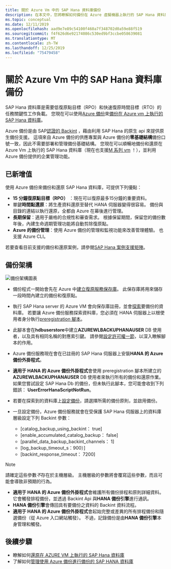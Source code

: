 ```yaml
---
title: 關於 Azure Vm 中的 SAP Hana 資料庫備份
description: 在本文中，您將瞭解如何備份在 Azure 虛擬機器上執行的 SAP Hana 資料庫。
ms.topic: conceptual
ms.date: 12/11/2019
ms.openlocfilehash: aad9e7e89c54100f460a7f348702d0a59e88f519
ms.sourcegitcommit: f4f626d6e92174086c530ed9bf3ccbe058639081
ms.translationtype: MT
ms.contentlocale: zh-TW
ms.lasthandoff: 12/25/2019
ms.locfileid: "75479458"
---
```

# <a name="about-sap-hana-database-backup-in-azure-vms"></a>關於 Azure Vm 中的 SAP Hana 資料庫備份

SAP Hana 資料庫是需要低復原點目標（RPO）和快速復原時間目標（RTO）的任務關鍵性工作負載。 您現在可以使用[Azure 備份](https://docs.microsoft.com/azure/backup/backup-overview)來[備份在 Azure vm 上執行的 SAP Hana 資料庫](https://docs.microsoft.com/azure/backup/tutorial-backup-sap-hana-db)。

Azure 備份是由 SAP[認證的 Backint](https://www.sap.com/dmc/exp/2013_09_adpd/enEN/#/d/solutions?id=8f3fd455-a2d7-4086-aa28-51d8870acaa5) ，藉由利用 SAP Hana 的原生 api 來提供原生備份支援。 這項來自 Azure 備份的供應專案與 Azure 備份的**零基礎結構**備份口號一致，因此不需要部署和管理備份基礎結構。 您現在可以順暢地備份和還原在 Azure Vm 上執行的 SAP Hana 資料庫（現在也支援[M 系列 vm](https://docs.microsoft.com/azure/virtual-machines/windows/sizes-memory#m-series) ！），並利用 Azure 備份提供的企業管理功能。

## <a name="added-value"></a>已新增值

使用 Azure 備份來備份和還原 SAP Hana 資料庫，可提供下列優點：

* **15 分鐘復原點目標（RPO）** ：現在可以復原最多15分鐘的重要資料。
* 單鍵**時間點還原**：將生產資料還原至替代 HANA 伺服器變得很容易。 備份與目錄的連結以執行還原，全都由 Azure 在幕後進行管理。
* **長期保留**：適用于嚴格的合規性和審查需求。 根據保留期間，保留您的備份數年後，內建生命週期管理功能將自動剪除復原點。
* **Azure 的備份管理**：使用 Azure 備份的管理和監視功能來改善管理體驗。 也支援 Azure CLI。

若要查看目前支援的備份和還原案例，請參閱[SAP Hana 案例支援矩陣](https://docs.microsoft.com/azure/backup/sap-hana-backup-support-matrix#scenario-support)。

## <a name="backup-architecture"></a>備份架構

![備份架構圖表](./media/sap-hana-db-about/backup-architecture.png)

* 備份程式一開始會先在 Azure 中[建立復原服務保存庫](https://docs.microsoft.com/azure/backup/tutorial-backup-sap-hana-db#create-a-recovery-service-vault)。 此保存庫將用來儲存一段時間內建立的備份和復原點。
* 執行 SAP Hana server 的 Azure VM 會向保存庫註冊，並會[探索](https://docs.microsoft.com/azure/backup/tutorial-backup-sap-hana-db#discover-the-databases)要備份的資料庫。 若要讓 Azure 備份服務探索資料庫，您必須在 HANA 伺服器上以根使用者身分執行[preregistration 腳本](https://aka.ms/scriptforpermsonhana)。
* 此腳本會在**hdbuserstore**中建立**AZUREWLBACKUPHANAUSER** DB 使用者，以及具有相同名稱的對應索引鍵。 請參閱[設定許可權一節](https://docs.microsoft.com/azure/backup/tutorial-backup-sap-hana-db#setting-up-permissions)，以深入瞭解腳本的作用。
* Azure 備份服務現在會在已註冊的 SAP Hana 伺服器上安裝**HANA 的 Azure 備份外掛程式**。
* **適用于 HANA 的 Azure 備份外掛程式**會使用 preregistration 腳本所建立的**AZUREWLBACKUPHANAUSER** DB 使用者來執行所有的備份和還原作業。 如果您嘗試設定 SAP Hana Db 的備份，但未執行此腳本，您可能會收到下列錯誤： **UserErrorHanaScriptNotRun**。
* 若要在探索到的資料庫上[設定備份](https://docs.microsoft.com/azure/backup/tutorial-backup-sap-hana-db#configure-backup)，請選擇所需的備份原則，並啟用備份。

* 一旦設定備份，Azure 備份服務就會在受保護 SAP Hana 伺服器上的資料庫層級設定下列 Backint 參數：
  * [catalog_backup_using_backint： true]
  * [enable_accumulated_catalog_backup： false]
  * [parallel_data_backup_backint_channels： 1]
  * [log_backup_timeout_s：900）]
  * [backint_response_timeout： 7200]

>[!NOTE]
>請確定這些參數*不*存在於主機層級。 主機層級的參數將會覆寫這些參數，而且可能會導致非預期的行為。
>

* **適用于 HANA 的 Azure 備份外掛程式**會維護所有備份排程和原則詳細資料。 它會觸發排程備份，並透過 Backint Api 與**HANA 備份引擎**進行通訊。
* **HANA 備份引擎**會傳回具有要備份之資料的 Backint 資料流程。
* **適用于 HANA 的 Azure 備份外掛程式**會起始完整或差異的所有排程備份和隨選備份（從 Azure 入口網站觸發）。 不過，記錄備份是由**HANA 備份引擎**本身管理和觸發。

## <a name="next-steps"></a>後續步驟

* 瞭解如何[還原在 AZURE VM 上執行的 SAP Hana 資料庫](https://docs.microsoft.com/azure/backup/sap-hana-db-restore)
* 了解如何[管理使用 Azure 備份進行備份的 SAP HANA 資料庫](https://docs.microsoft.com/azure/backup/sap-hana-db-manage)
